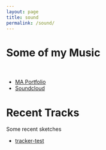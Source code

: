 ```yaml
---
layout: page
title: sound
permalink: /sound/
---
```


# Some of my Music <br/> <br/>

- [MA Portfolio](/MA_Portfolio.html)
- [Soundcloud](https://soundcloud.com/alexgw)


# Recent Tracks

Some recent sketches

- [tracker-test](https://alexgw.github.io/media/audio/tracker1-norm.mp3)





